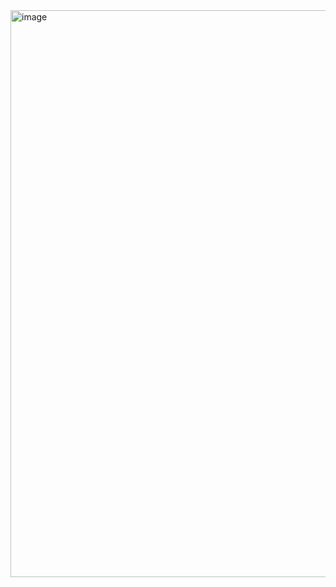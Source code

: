 <img width="907" alt="image" src="https://github.com/hmmychoice/RAG-Projects/assets/64094719/d347fb4a-ac03-4926-9095-fa4347b080b5">
